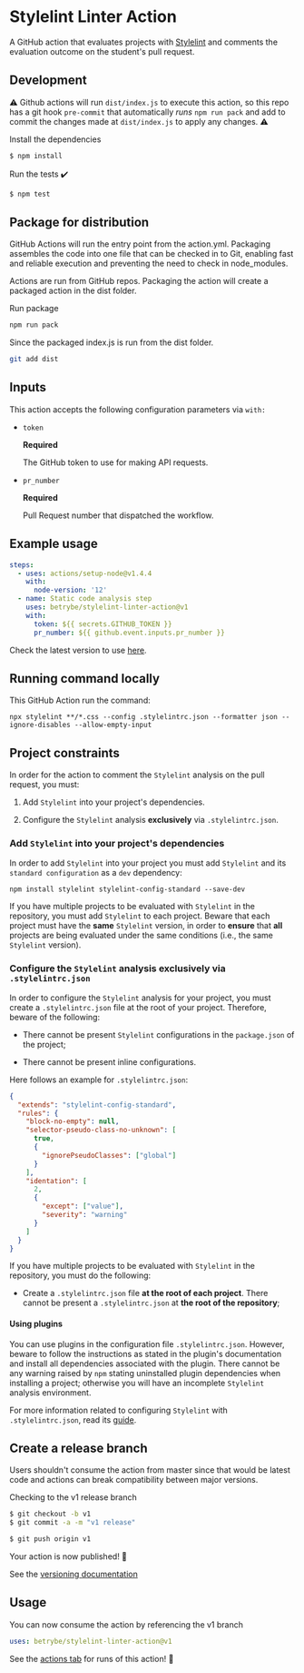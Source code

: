 # Stylelint Linter Action

A GitHub action that evaluates projects with [Stylelint](https://stylelint.io/) and comments the evaluation outcome on the student's pull request.

## Development

⚠️ Github actions will run `dist/index.js` to execute this action, so this repo has a git hook `pre-commit` that automatically *runs* `npm run pack` and add to commit the changes made at `dist/index.js` to apply any changes. ⚠️

Install the dependencies
```bash
$ npm install
```

Run the tests :heavy_check_mark:
```bash
$ npm test
```

## Package for distribution

GitHub Actions will run the entry point from the action.yml. Packaging assembles the code into one file that can be checked in to Git, enabling fast and reliable execution and preventing the need to check in node_modules.

Actions are run from GitHub repos. Packaging the action will create a packaged action in the dist folder.

Run package

```bash
npm run pack
```

Since the packaged index.js is run from the dist folder.

```bash
git add dist
```

## Inputs

This action accepts the following configuration parameters via `with:`

- `token`

  **Required**

  The GitHub token to use for making API requests.

- `pr_number`

  **Required**

  Pull Request number that dispatched the workflow.

## Example usage

```yaml
steps:
  - uses: actions/setup-node@v1.4.4
    with:
      node-version: '12'
  - name: Static code analysis step
    uses: betrybe/stylelint-linter-action@v1
    with:
      token: ${{ secrets.GITHUB_TOKEN }}
      pr_number: ${{ github.event.inputs.pr_number }}
```

Check the latest version to use [here](https://github.com/betrybe/stylelint-linter-action/releases).

## Running command locally

This GitHub Action run the command:

```
npx stylelint **/*.css --config .stylelintrc.json --formatter json --ignore-disables --allow-empty-input
```

## Project constraints

In order for the action to comment the `Stylelint` analysis on the pull request, you must:

1. Add `Stylelint` into your project's dependencies.

1. Configure the `Stylelint` analysis **exclusively** via `.stylelintrc.json`.

### Add `Stylelint` into your project's dependencies

In order to add `Stylelint` into your project you must add `Stylelint` and its `standard configuration` as a `dev` dependency:

```shell
npm install stylelint stylelint-config-standard --save-dev
```

If you have multiple projects to be evaluated with `Stylelint` in the repository, you must add `Stylelint` to each project. Beware that each project must have the **same** `Stylelint` version, in order to **ensure** that **all** projects are being evaluated under the same conditions (i.e., the same `Stylelint` version).

### Configure the `Stylelint` analysis **exclusively** via `.stylelintrc.json`

In order to configure the `Stylelint` analysis for your project, you must create a `.stylelintrc.json` file at the root of your project. Therefore, beware of the following:

- There cannot be present `Stylelint` configurations in the `package.json` of the project;

- There cannot be present inline configurations.

Here follows an example for `.stylelintrc.json`:

```json
{
  "extends": "stylelint-config-standard",
  "rules": {
    "block-no-empty": null,
    "selector-pseudo-class-no-unknown": [
      true,
      {
        "ignorePseudoClasses": ["global"]
      }
    ],
    "identation": [
      2,
      {
        "except": ["value"],
        "severity": "warning"
      }
    ]
  }
}
```

If you have multiple projects to be evaluated with `Stylelint` in the repository, you must do the following:

- Create a `.stylelintrc.json` file **at the root of each project**. There cannot be present a `.stylelintrc.json` at **the root of the repository**;

#### Using plugins

You can use plugins in the configuration file `.stylelintrc.json`. However, beware to follow the instructions as stated in the plugin's documentation and install all dependencies associated with the plugin. There cannot be any warning raised by `npm` stating uninstalled plugin dependencies when installing a project; otherwise you will have an incomplete `Stylelint` analysis environment.

For more information related to configuring `Stylelint` with `.stylelintrc.json`, read its [guide](https://stylelint.io/user-guide/configure#plugins).

## Create a release branch

Users shouldn't consume the action from master since that would be latest code and actions can break compatibility between major versions.

Checking to the v1 release branch

```bash
$ git checkout -b v1
$ git commit -a -m "v1 release"
```

```bash
$ git push origin v1
```

Your action is now published! :rocket:

See the [versioning documentation](https://github.com/actions/toolkit/blob/master/docs/action-versioning.md)

## Usage

You can now consume the action by referencing the v1 branch

```yaml
uses: betrybe/stylelint-linter-action@v1
```

See the [actions tab](https://github.com/betrybe/stylelint-linter-action/actions) for runs of this action! :rocket:
